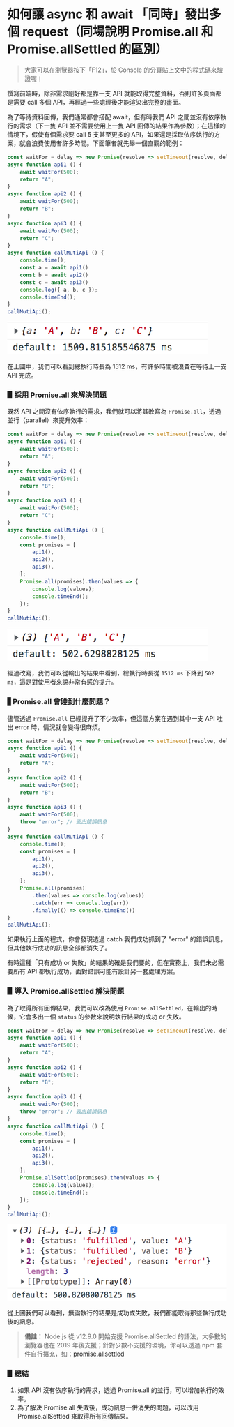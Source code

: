 # 如何讓 async 和 await 「同時」發出多個 request（同場說明 Promise.all 和 Promise.allSettled 的區別）

> 大家可以在瀏覽器按下「F12」，於 Console 的分頁貼上文中的程式碼來驗證喔！

撰寫前端時，除非需求剛好都是靠一支 API 就能取得完整資料，否則許多頁面都是需要 call 多個 API，再經過一些處理後才能渲染出完整的畫面。

為了等待資料回傳，我們通常都會搭配 await，但有時我們 API 之間並沒有依序執行的需求（下一隻 API 並不需要使用上一隻 API 回傳的結果作為參數）；在這樣的情境下，假使有個需求要 call 5 支甚至更多的 API，如果還是採取依序執行的方案，就會浪費使用者許多時間。下面筆者就先舉一個直觀的範例：

```js
const waitFor = delay => new Promise(resolve => setTimeout(resolve, delay));
async function api1 () {
    await waitFor(500);
    return "A";
}
async function api2 () {
    await waitFor(500);
    return "B";
}
async function api3 () {
    await waitFor(500);
    return "C";
}
async function callMutiApi () {
    console.time();
    const a = await api1()
    const b = await api2()
    const c = await api3()
    console.log({ a, b, c });
    console.timeEnd();
}
callMutiApi();
```

![image](img/basic.png)

在上圖中，我們可以看到總執行時長為 1512 ms，有許多時間被浪費在等待上一支 API 完成。

### ▋採用 Promise.all 來解決問題

既然 API 之間沒有依序執行的需求，我們就可以將其改寫為 `Promise.all`，透過並行（parallel）來提升效率：

```js
const waitFor = delay => new Promise(resolve => setTimeout(resolve, delay));
async function api1 () {
    await waitFor(500);
    return "A";
}
async function api2 () {
    await waitFor(500);
    return "B";
}
async function api3 () {
    await waitFor(500);
    return "C";
}
async function callMutiApi () {
    console.time();
    const promises = [
        api1(),
        api2(),
        api3(),
    ];
    Promise.all(promises).then(values => {
        console.log(values);
        console.timeEnd();
    });
}
callMutiApi();
```

![image](img/promise-all.png)

經過改寫，我們可以從輸出的結果中看到，總執行時長從 `1512 ms` 下降到 `502 ms`，這是對使用者來說非常有感的提升。

### ▋Promise.all 會碰到什麼問題？

儘管透過 `Promise.all` 已經提升了不少效率，但這個方案在遇到其中一支 API 吐出 error 時，情況就會變得很麻煩。

```js
const waitFor = delay => new Promise(resolve => setTimeout(resolve, delay));
async function api1 () {
    await waitFor(500);
    return "A";
}
async function api2 () {
    await waitFor(500);
    return "B";
}
async function api3 () {
    await waitFor(500);
    throw "error"; // 丟出錯誤訊息
}
async function callMutiApi () {
    console.time();
    const promises = [
        api1(),
        api2(),
        api3(),
    ];
    Promise.all(promises)
        .then(values => console.log(values))
        .catch(err => console.log(err))
        .finally(() => console.timeEnd())
}
callMutiApi();
```

如果執行上面的程式，你會發現透過 catch 我們成功抓到了 "error" 的錯誤訊息，但其他執行成功的訊息全部都消失了。

有時這種「只有成功 or 失敗」的結果的確是我們要的，但在實務上，我們未必需要所有 API 都執行成功，面對錯誤可能有設計另一套處理方案。

### ▋導入 Promise.allSettled 解決問題

為了取得所有回傳結果，我們可以改為使用 `Promise.allSettled`，在輸出的時候，它會多出一個 `status` 的參數來說明執行結果的成功 or 失敗。

```js
const waitFor = delay => new Promise(resolve => setTimeout(resolve, delay));
async function api1 () {
    await waitFor(500);
    return "A";
}
async function api2 () {
    await waitFor(500);
    return "B";
}
async function api3 () {
    await waitFor(500);
    throw "error"; // 丟出錯誤訊息
}
async function callMutiApi () {
    console.time();
    const promises = [
        api1(),
        api2(),
        api3(),
    ];
    Promise.allSettled(promises).then(values => {
        console.log(values);
        console.timeEnd();
    });
}
callMutiApi();
```

![image](img/promise-allSettled.png)

從上圖我們可以看到，無論執行的結果是成功或失敗，我們都能取得那些執行成功後的訊息。

> **備註：**
> Node.js 從 v12.9.0 開始支援 Promise.allSettled 的語法，大多數的瀏覽器也在 2019 年後支援；針對少數不支援的環境，你可以透過 npm 套件自行擴充，如：[promise.allsettled](https://www.npmjs.com/package/promise.allsettled)

### ▋總結

1. 如果 API 沒有依序執行的需求，透過 Promise.all 的並行，可以增加執行的效率。
2. 為了解決 Promise.all 失敗後，成功訊息一併消失的問題，可以改用 Promise.allSettled 來取得所有回傳結果。